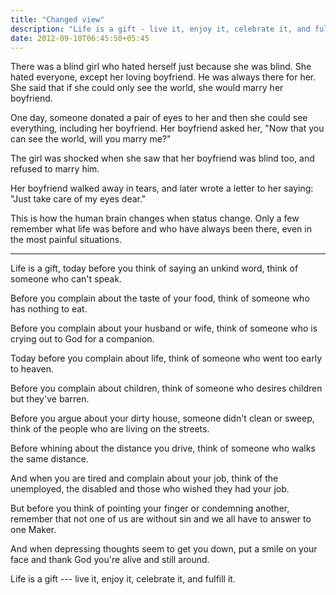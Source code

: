 ```yaml
---
title: "Changed view"
description: "Life is a gift - live it, enjoy it, celebrate it, and fulfill it."
date: 2012-09-10T06:45:50+05:45
---
```


There was a blind girl who hated herself just because she was blind. She hated everyone, except her loving boyfriend. He was always there for her. She said that if she could only see the world, she would marry her boyfriend.

One day, someone donated a pair of eyes to her and then she could see everything, including her boyfriend. Her boyfriend asked her, "Now that you can see the world, will you marry me?"

The girl was shocked when she saw that her boyfriend was blind too, and refused to marry him.

Her boyfriend walked away in tears, and later wrote a letter to her saying: "Just take care of my eyes dear."

This is how the human brain changes when status change. Only a few remember what life was before and who have always been there, even in the most painful situations.

---

Life is a gift, today before you think of saying an unkind word, think of someone who can't speak.

Before you complain about the taste of your food, think of someone who has nothing to eat.

Before you complain about your husband or wife, think of someone who is crying out to God for a companion.

Today before you complain about life, think of someone who went too early to heaven.

Before you complain about children, think of someone who desires children but they've barren.

Before you argue about your dirty house, someone didn't clean or sweep, think of the people who are living on the streets.

Before whining about the distance you drive, think of someone who walks the same distance.

And when you are tired and complain about your job, think of the unemployed, the disabled and those who wished they had your job.

But before you think of pointing your finger or condemning another, remember that not one of us are without sin and we all have to answer to one Maker.

And when depressing thoughts seem to get you down, put a smile on your face and thank God you're alive and still around.

Life is a gift --- live it, enjoy it, celebrate it, and fulfill it.
